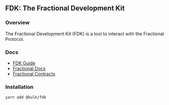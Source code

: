 ## FDK: The Fractional Development Kit

### Overview

The Fractional Development Kit (FDK) is a tool to interact with the Fractional Protocol.

### Docs

- [FDK Guide](https://github.com/kulkarohan/fdk/blob/main/docs/fdk.md)
- [Fractional Docs](https://docs.fractional.art/fractional/)
- [Fractional Contracts](https://github.com/fractional-company/contracts)

### Installation

```sh
yarn add @kulk/fdk
```
